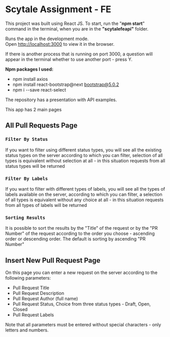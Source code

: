 # **Scytale Assignment - FE**

This project was built using React JS.
To start, run the "**npm start**" command in the terminal, when you are in the **"scytalefeapi"** folder.

Runs the app in the development mode.\
Open [http://localhost:3000](http://localhost:3000) to view it in the browser.

If there is another process that is running on port 3000, a question will appear in the terminal whether to use another port - press Y.

**Npm packages I used:**
* npm install axios
* npm install react-bootstrap@next bootstrap@5.0.2
* npm i --save react-select

The repository has a presentation with API examples.

This app has 2 main pages 

## **All Pull Requests Page**

### ``Filter By Status``

If you want to filter using different status types, you will see all the existing status types on the server according to which you can filter, selection of all types is equivalent without selection at all - in this situation requests from all status types will be returned

### ``Filter By Labels``

If you want to filter with different types of labels, you will see all the types of labels available on the server, according to which you can filter, a selection of all types is equivalent without any choice at all - in this situation requests from all types of labels will be returned

### `Sorting Results`

It is possible to sort the results by the "Title" of the request or by the "PR Number" of the request according to the order you choose - ascending order or descending order. The default is sorting by ascending "PR Number"

## **Insert New Pull Request Page**

On this page you can enter a new request on the server according to the following parameters:
* Pull Request Title
* Pull Request Description
* Pull Request Author (full name)
* Pull Request Status, Choice from three status types - Draft, Open, Closed
* Pull Request Labels

Note that all parameters must be entered without special characters - only letters and numbers.



